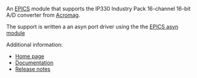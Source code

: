 An [EPICS](http://www.aps.anl.gov/epics/) 
module that supports the IP330 Industry Pack 16-channel 16-bit A/D converter from
[Acromag](http://www.acromag.com). 

The support is written a an asyn port driver using the the [EPICS asyn module](https://github.com/epics-modules/asyn)

Additional information:

* [Home page](https://epics-modules.github.io/ip330)
* [Documentation](https://epics-modules.github.io/ip330/ip330Doc.html)
* [Release notes](https://epics-modules.github.io/ip330/ip330ReleaseNotes.html)
